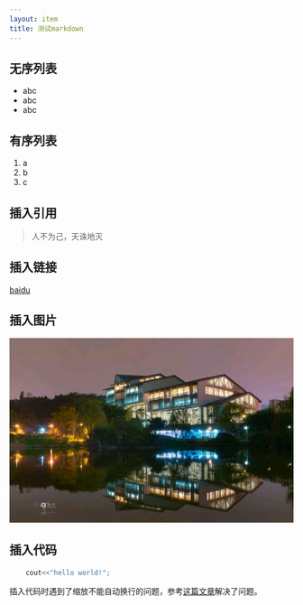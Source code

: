 ```yaml
---
layout: item
title: 测试markdown
---
```


## 无序列表
- abc
- abc
- abc


## 有序列表

1. a
2. b
3. c

## 插入引用

> 人不为己，天诛地灭

## 插入链接
[baidu](https://www.baidu.com)

## 插入图片
![zhongshan](/img/lib.jpg)

## 插入代码
```c++ 
	cout<<"hello world!";
```
插入代码时遇到了缩放不能自动换行的问题，参考[这篇文章](http://www.16sucai.com/2010/10/941.html)解决了问题。